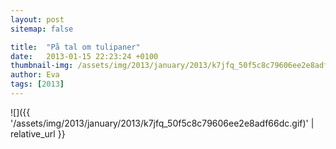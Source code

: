 ```yaml
---
layout: post
sitemap: false

title:  "På tal om tulipaner"
date:   2013-01-15 22:23:24 +0100
thumbnail-img: /assets/img/2013/january/2013/k7jfq_50f5c8c79606ee2e8adf66dc.gif
author: Eva
tags: [2013]
---
```




![]({{ '/assets/img/2013/january/2013/k7jfq_50f5c8c79606ee2e8adf66dc.gif)'  | relative_url }}

